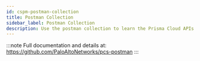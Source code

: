 ```yaml
---
id: cspm-postman-collection
title: Postman Collection
sidebar_label: Postman Collection
description: Use the postman collection to learn the Prisma Cloud APIs
---
```


:::note
Full documentation and details at: https://github.com/PaloAltoNetworks/pcs-postman
:::
